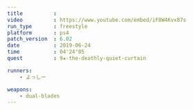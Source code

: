 ```yaml
---
title          :
video          : https://www.youtube.com/embed/iF8W4Kvx87s
run_type       : freestyle
platform       : ps4
patch_version  : 6.02
date           : 2019-06-24
time           : 04'24"05
quest          : 9★-the-deathly-quiet-curtain

runners:
    - よっしー

weapons:
    - dual-blades
---
```


